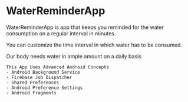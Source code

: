 # WaterReminderApp

WaterReminderApp is app that keeps you reminded for the water consumption on a regular interval in minutes.

You can customize the time interval in which water has to be consumed.

Our body needs water in ample amount on a daily basis

    This App Uses Advanced Android Concepts
    - Android Background Service
    - Firebase Job Dispatcher
    - Shared Preferences
    - Android Preference Settings
    - Android Fragments
